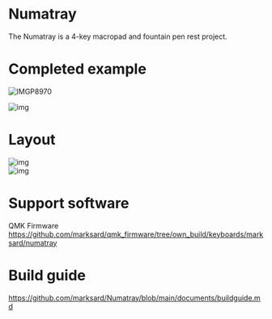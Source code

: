 # Numatray
The Numatray is a 4-key macropad and fountain pen rest project.

# Completed example

![IMGP8970](https://github.com/user-attachments/assets/362c7484-fc15-40f9-850a-7ff44ac76264)

![img](https://github.com/user-attachments/assets/d6d0ddae-0540-4c3f-b66f-84bec7f0e82d)  

# Layout

![img](https://github.com/user-attachments/assets/cdb7640c-1a0b-477c-9767-9250949a83f2)  
![img](https://github.com/user-attachments/assets/77d9c817-3078-41a9-a1f0-8e89f3b0c74b)  

# Support software

QMK Firmware  
https://github.com/marksard/qmk_firmware/tree/own_build/keyboards/marksard/numatray

# Build guide

https://github.com/marksard/Numatray/blob/main/documents/buildguide.md
